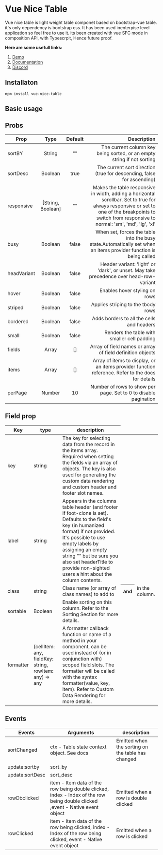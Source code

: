 # Vue Nice Table

Vue nice table is light weight table componet based on bootstrap-vue table. it's only dependency is bootstrap css. It has been used inenterpise level application so feel free to use it. its been created with vue SFC mode in composition API, with Typescrpit, Hence future proof. 


**Here are some usefull links:**

1. [Demo](#)
2. [Documentation](#)
3. [Discord](#)


## Installaton

`npm install vue-nice-table`


## Basic usage


## Probs

|    Prop    |    Type    |    Default    |    Description    |       
|------------|:----------:|:-------------:|------------------:|
|    sortBY     |    String     |    ""       |   The current column key being sorted, or an empty string if not sorting     |       
|    sortDesc   |    Boolean    |   true      |   The current sort direction (true for descending, false for ascending)    |       
|    responsive |[String, Boolean]|   ""      |   Makes the table responsive in width, adding a horizontal scrollbar. Set to true for always responsive or set to one of the breakpoints to switch from responsive to normal: 'sm', 'md', 'lg', 'xl'    |       
|    busy       |    Boolean    |    false    | When set, forces the table into the busy state.Automatically set when an items provider function is being called      |       
|    headVariant|    Boolean    |    false    |Header variant: 'light' or 'dark', or unset. May take precedence over head-row-variant|       
|    hover      |    Boolean    |    false    | Enables hover styling on rows      |       
|    striped    |    Boolean    |    false    |   Applies striping to the tbody rows    |       
|    bordered   |    Boolean    |    false    |Adds borders to all the cells and headers|       
|    small      |    Boolean    |    false    |  Renders the table with smaller cell padding     |       
|    fields     |    Array      |    []       |  Array of field names or array of field definition objects     |       
|    items      |    Array      |     []      |Array of items to display, or an items provider function reference. Refer to the docs for details|       
|    perPage    |    Number     |    10       |Number of rows to show per page. Set to 0 to disable pagination|       
   



## Field prop
|      Key      |      type      | description  |            
|---------------|----------------|--------------|
|      key      |      string    |  The key for selecting data from the record in the items array. Required when setting the fields via an array of objects. The key is also used for generating the custom data rendering and custom header and footer slot names. |
|      label    |      string    |Appears in the columns table header (and footer if foot-clone is set). Defaults to the field's key (in humanized format) if not provided. It's possible to use empty labels by assigning an empty string "" but be sure you also set headerTitle to provide non-sighted users a hint about the column contents.|
|      class    |      string    | Class name (or array of class names) to add to <th> and <td> in the column.  |
|    sortable   |   Boolean      |   Enable sorting on this column. Refer to the Sorting Section for more details.    |       
|     formatter |     (cellItem: any, fieldKey: string, rowItem: any) => any        |  A formatter callback function or name of a method in your component, can be used instead of (or in conjunction with) scoped field slots. The formatter will be called with the syntax formatter(value, key, item). Refer to Custom Data Rendering for more details. |

## Events

|      Events      |      Arguments      | description  |            
|---------------|----------------|--------------|
|      sortChanged      |      ctx - Table state context object. See docs   | Emitted when the sorting on the table has changed  |
|      update:sortby    |      sort_by    |   |
|      update:sortDesc  |      sort_desc      |   |
|      rowDbclicked     |      item - Item data of the row being double clicked, index - Index of the row being double clicked ,event - Native event object      | Emitted when a row is double clicked  |
|      rowClicked       |       item - Item data of the row being clicked, index - Index of the row being clicked, event - Native event object       | Emitted when a row is clicked         |

